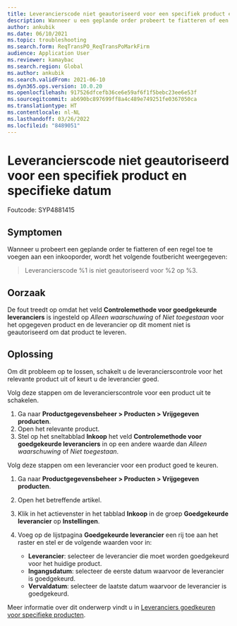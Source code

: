 ```yaml
---
title: Leverancierscode niet geautoriseerd voor een specifiek product en specifieke datum
description: Wanneer u een geplande order probeert te fiatteren of een regel aan een inkooporder wilt toevoegen, wordt een foutbericht weergegeven waarin staat dat de leverancierscode niet is geautoriseerd voor een product en datum.
author: ankubik
ms.date: 06/10/2021
ms.topic: troubleshooting
ms.search.form: ReqTransPO_ReqTransPoMarkFirm
audience: Application User
ms.reviewer: kamaybac
ms.search.region: Global
ms.author: ankubik
ms.search.validFrom: 2021-06-10
ms.dyn365.ops.version: 10.0.20
ms.openlocfilehash: 917526dfcefb36ce6e59af6f1f5bebc23ee6e53f
ms.sourcegitcommit: ab690bc897699ff8a4c489e749251fe0367050ca
ms.translationtype: HT
ms.contentlocale: nl-NL
ms.lasthandoff: 03/26/2022
ms.locfileid: "8489051"
---
```

# <a name="vendor-code-isnt-authorized-for-a-specific-product-and-date"></a>Leverancierscode niet geautoriseerd voor een specifiek product en specifieke datum

Foutcode: SYP4881415

## <a name="symptoms"></a>Symptomen

Wanneer u probeert een geplande order te fiatteren of een regel toe te voegen aan een inkooporder, wordt het volgende foutbericht weergegeven:

> Leverancierscode %1 is niet geautoriseerd voor %2 op %3.

## <a name="cause"></a>Oorzaak

De fout treedt op omdat het veld **Controlemethode voor goedgekeurde leveranciers** is ingesteld op *Alleen waarschuwing* of *Niet toegestaan* voor het opgegeven product en de leverancier op dit moment niet is geautoriseerd om dat product te leveren.

## <a name="resolution"></a>Oplossing

Om dit probleem op te lossen, schakelt u de leverancierscontrole voor het relevante product uit of keurt u de leverancier goed.

Volg deze stappen om de leverancierscontrole voor een product uit te schakelen.

1. Ga naar **Productgegevensbeheer \> Producten \> Vrijgegeven producten**.
1. Open het relevante product.
1. Stel op het sneltabblad **Inkoop** het veld **Controlemethode voor goedgekeurde leveranciers** in op een andere waarde dan *Alleen waarschuwing* of *Niet toegestaan*.

Volg deze stappen om een leverancier voor een product goed te keuren.

1. Ga naar **Productgegevensbeheer \> Producten \> Vrijgegeven producten**.
1. Open het betreffende artikel.
1. Klik in het actievenster in het tabblad **Inkoop** in de groep **Goedgekeurde leverancier** op **Instellingen**.
1. Voeg op de lijstpagina **Goedgekeurde leverancier** een rij toe aan het raster en stel er de volgende waarden voor in:

    - **Leverancier**: selecteer de leverancier die moet worden goedgekeurd voor het huidige product.
    - **Ingangsdatum**: selecteer de eerste datum waarvoor de leverancier is goedgekeurd.
    - **Vervaldatum**: selecteer de laatste datum waarvoor de leverancier is goedgekeurd.

Meer informatie over dit onderwerp vindt u in [Leveranciers goedkeuren voor specifieke producten](../../procurement/tasks/approve-vendors-specific-products.md).
